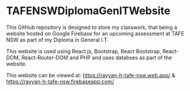 # TAFENSWDiplomaGenITWebsite

This GitHub repository is designed to store my classwork, that being a website hosted on Google Firebase for an upcoming assessment at TAFE NSW as part of my Diploma in General I.T.

This website is used using React.js, Bootstrap, React Bootstrap, React-DOM, React-Router-DOM and PHP and uses databses as part of the website. 

This website can be viewed at: https://rayyan-h-tafe-nsw.web.app/ & https://rayyan-h-tafe-nsw.firebaseapp.com/
